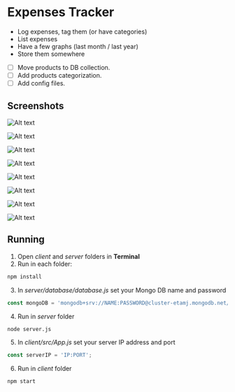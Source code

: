 # Expenses Tracker

  * Log expenses, tag them (or have categories)
  * List expenses
  * Have a few graphs (last month / last year)
  * Store them somewhere

- [ ] Move products to DB collection.
- [ ] Add products categorization.
- [ ] Add config files.

## Screenshots
![Alt text](../images/SignIn.png?raw=true)

![Alt text](../images/SignUp.png?raw=true)

![Alt text](../images/Dashboard_1.png?raw=true)

![Alt text](../images/Dashboard_2.png?raw=true)

![Alt text](../images/Bills_1.png?raw=true)

![Alt text](../images/EditBill_1.png?raw=true)

![Alt text](../images/AddProduct.png?raw=true)

![Alt text](../images/Products.png?raw=true)

## Running

1. Open *client* and *server* folders in **Terminal**
2. Run in each folder:
```bash
npm install
```
3. In *server/database/database.js* set your Mongo DB name and password
```javascript
const mongoDB = 'mongodb+srv://NAME:PASSWORD@cluster-etamj.mongodb.net/ProjectDB'
```
4. Run in *server* folder
```bash
node server.js
```
5. In *client/src/App.js* set your server IP address and port
```javascript
const serverIP = 'IP:PORT';
```
6. Run in *client* folder
```bash
npm start
```

